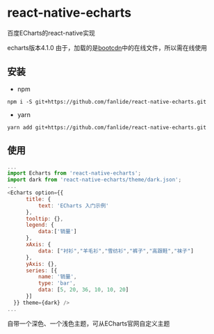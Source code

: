 # react-native-echarts

百度ECharts的react-native实现

echarts版本4.1.0
由于，加载的是[bootcdn](http://www.bootcdn.cn/)中的在线文件，所以需在线使用

## 安装

- npm
```
npm i -S git+https://github.com/fanlide/react-native-echarts.git
```

- yarn
```
yarn add git+https://github.com/fanlide/react-native-echarts.git
```

## 使用
```javascript
...
import Echarts from 'react-native-echarts';
import dark from 'react-native-echarts/theme/dark.json';
...
<Echarts option={{
      title: {
          text: 'ECharts 入门示例'
      },
      tooltip: {},
      legend: {
          data:['销量']
      },
      xAxis: {
          data: ["衬衫","羊毛衫","雪纺衫","裤子","高跟鞋","袜子"]
      },
      yAxis: {},
      series: [{
          name: '销量',
          type: 'bar',
          data: [5, 20, 36, 10, 10, 20]
      }]
  }} theme={dark} />
...
```
自带一个深色、一个浅色主题，可从ECharts官网自定义主题
